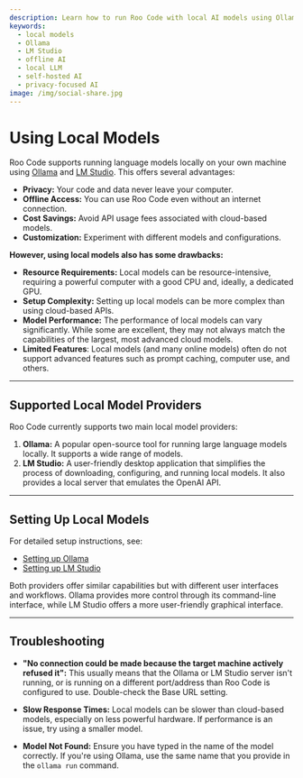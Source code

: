 ```yaml
---
description: Learn how to run Roo Code with local AI models using Ollama and LM Studio. Complete setup guide for offline AI coding assistance.
keywords:
  - local models
  - Ollama
  - LM Studio
  - offline AI
  - local LLM
  - self-hosted AI
  - privacy-focused AI
image: /img/social-share.jpg
---
```


# Using Local Models

Roo Code supports running language models locally on your own machine using [Ollama](https://ollama.com/) and [LM Studio](https://lmstudio.ai/).  This offers several advantages:

*   **Privacy:** Your code and data never leave your computer.
*   **Offline Access:**  You can use Roo Code even without an internet connection.
*   **Cost Savings:**  Avoid API usage fees associated with cloud-based models.
*   **Customization:**  Experiment with different models and configurations.

**However, using local models also has some drawbacks:**

*   **Resource Requirements:**  Local models can be resource-intensive, requiring a powerful computer with a good CPU and, ideally, a dedicated GPU.
*   **Setup Complexity:**  Setting up local models can be more complex than using cloud-based APIs.
*   **Model Performance:**  The performance of local models can vary significantly. While some are excellent, they may not always match the capabilities of the largest, most advanced cloud models.
* **Limited Features**: Local models (and many online models) often do not support advanced features such as prompt caching, computer use, and others.

---

## Supported Local Model Providers

Roo Code currently supports two main local model providers:

1.  **Ollama:**  A popular open-source tool for running large language models locally.  It supports a wide range of models.
2.  **LM Studio:**  A user-friendly desktop application that simplifies the process of downloading, configuring, and running local models.  It also provides a local server that emulates the OpenAI API.

---

## Setting Up Local Models

For detailed setup instructions, see:
* [Setting up Ollama](/providers/ollama)
* [Setting up LM Studio](/providers/lmstudio)

Both providers offer similar capabilities but with different user interfaces and workflows. Ollama provides more control through its command-line interface, while LM Studio offers a more user-friendly graphical interface.

---

## Troubleshooting

*   **"No connection could be made because the target machine actively refused it":**  This usually means that the Ollama or LM Studio server isn't running, or is running on a different port/address than Roo Code is configured to use.  Double-check the Base URL setting.

*   **Slow Response Times:** Local models can be slower than cloud-based models, especially on less powerful hardware.  If performance is an issue, try using a smaller model.

*   **Model Not Found:** Ensure you have typed in the name of the model correctly. If you're using Ollama, use the same name that you provide in the `ollama run` command.
